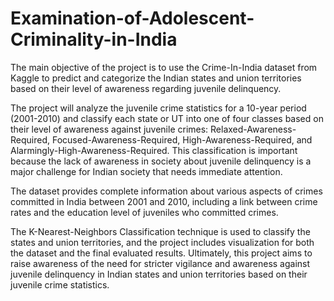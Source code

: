 # Examination-of-Adolescent-Criminality-in-India

The main objective of the project is to use the Crime-In-India dataset from Kaggle to predict and categorize the Indian states and union territories based on their level of awareness regarding juvenile delinquency. 

The project will analyze the juvenile crime statistics for a 10-year period (2001-2010) and classify each state or UT into one of four classes based on their level of awareness against juvenile crimes: Relaxed-Awareness-Required, Focused-Awareness-Required, High-Awareness-Required, and Alarmingly-High-Awareness-Required. This classification is important because the lack of awareness in society about juvenile delinquency is a major challenge for Indian society that needs immediate attention.

The dataset provides complete information about various aspects of crimes committed in India between 2001 and 2010, including a link between crime rates and the education level of juveniles who committed crimes. 

The K-Nearest-Neighbors Classification technique is used to classify the states and union territories, and the project includes visualization for both the dataset and the final evaluated results. Ultimately, this project aims to raise awareness of the need for stricter vigilance and awareness against juvenile delinquency in Indian states and union territories based on their juvenile crime statistics.
